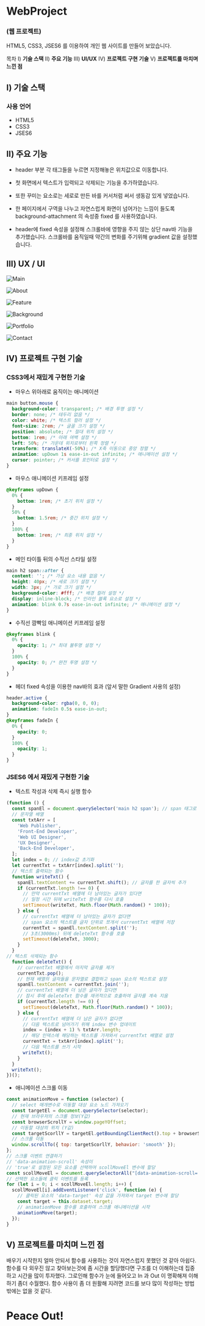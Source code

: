 # WebProject
### (웹 프로젝트)

HTML5, CSS3, JSES6 를 이용하여
개인 웹 사이트를 만들어 보았습니다.
 
목차
Ⅰ) **기술 스택**
Ⅱ) **주요 기능**
Ⅲ) **UI/UX**
Ⅳ) **프로젝트 구현 기술**
Ⅴ) **프로젝트를 마치며 느낀 점**


## Ⅰ) 기술 스택

### 사용 언어

- HTML5
- CSS3
- JSES6


## Ⅱ) 주요 기능

 - header 부분 각 태그들을 누르면 지정해놓은 위치값으로 이동합니다.

 - 첫 화면에서 텍스트가 입력되고 삭제되는 기능을 추가하였습니다.

 - 또한 꾸미는 요소로는 세로로 만든 바를 커서처럼 써서 생동감 있게 넣었습니다.

 - 한 페이지에서 구역을 나누고 자연스럽게 화면이 넘어가는 느낌이 들도록
   background-attachment 의 속성중 fixed 를 사용하였습니다.

 - header에 fixed 속성을 설정해 스크롤바에 영향을 주지 않는 상단 nav바 기능을 추가했습니다.
   스크롤바를 움직일때 약간의 변화를 주기위해 gradient 값을 설정했습니다.

## Ⅲ) UX / UI

![Main](https://github.com/kidchang93/webProject/assets/145524731/b499a2d8-96df-4d8a-b9f3-20259128e3c9)

![About](https://github.com/kidchang93/webProject/assets/145524731/18d42664-3452-47fb-85aa-cfb76768eaf8)

![Feature](https://github.com/kidchang93/webProject/assets/145524731/de4977b9-514e-4b40-8840-51f65009a8d5)

![Background](https://github.com/kidchang93/webProject/assets/145524731/ec4a137f-0cd8-405b-9283-51464a706a88)

![Portfolio](https://github.com/kidchang93/webProject/assets/145524731/7662bee0-0a9d-48f1-8942-0574825862cb)

![Contact](https://github.com/kidchang93/webProject/assets/145524731/8ceb76af-d0a4-4314-99ab-1000cd4d235c)

## Ⅳ) 프로젝트 구현 기술

### CSS3에서 재밌게 구현한 기술

- 마우스 위아래로 움직이는 애니메이션

```css
main button.mouse {
  background-color: transparent; /* 배경 투명 설정 */
  border: none; /* 테두리 없음 */
  color: white; /* 텍스트 컬러 설정 */
  font-size: 2rem; /* 글꼴 크기 설정 */
  position: absolute; /* 절대 위치 설정 */
  bottom: 1rem; /* 아래 여백 설정 */
  left: 50%; /* 가운데 위치로부터 왼쪽 정렬 */
  transform: translateX(-50%); /* X축 이동으로 중앙 정렬 */
  animation: upDown 1s ease-in-out infinite; /* 애니메이션 설정 */
  cursor: pointer; /* 커서를 포인터로 설정 */
}
```

- 마우스 애니메이션 키프레임 설정

```css
@keyframes upDown {
  0% {
    bottom: 1rem; /* 초기 위치 설정 */
  }
  50% {
    bottom: 1.5rem; /* 중간 위치 설정 */
  }
  100% {
    bottom: 1rem; /* 최종 위치 설정 */
  }
}
```

- 메인 타이틀 뒤의 수직선 스타일 설정

```css
main h2 span::after {
  content: ''; /* 가상 요소 내용 없음 */
  height: 40px; /* 세로 크기 설정 */
  width: 3px; /* 가로 크기 설정 */
  background-color: #fff; /* 배경 컬러 설정 */
  display: inline-block; /* 인라인 블록 요소로 설정 */
  animation: blink 0.7s ease-in-out infinite; /* 애니메이션 설정 */
}
```
- 수직선 깜빡임 애니메이션 키프레임 설정

```css
@keyframes blink {
  0% {
    opacity: 1; /* 최대 불투명 설정 */
  }
  100% {
    opacity: 0; /* 완전 투명 설정 */
  }
}
```

- 헤더 fixed 속성을 이용한 nav바의 효과 (앞서 말한 Gradient 사용의 설정)

```css
header.active {
  background-color: rgba(0, 0, 0);
  animation: fadeIn 0.5s ease-in-out;
}
@keyframes fadeIn {
  0% {
    opacity: 0;
  }
  100% {
    opacity: 1;
  }
}
```

### JSES6 에서 재밌게 구현한 기술

- 텍스트 작성과 삭제 즉시 실행 함수

```js
(function () {
  const spanEl = document.querySelector('main h2 span'); // span 태그로 접근
  // 문자열 배열
  const txtArr = [
    'Web Publisher',
    'Front-End Developer',
    'Web UI Designer',
    'UX Designer',
    'Back-End Developer',
  ];
  let index = 0; // index값 초기화
  let currentTxt = txtArr[index].split('');
  // 텍스트 출력되는 함수
  function writeTxt() {
    spanEl.textContent += currentTxt.shift(); // 글자를 한 글자씩 추가
    if (currentTxt.length !== 0) {
      // 만약 currentTxt 배열에 더 남아있는 글자가 있다면
      // 일정 시간 뒤에 writeTxt 함수를 다시 호출
      setTimeout(writeTxt, Math.floor(Math.random() * 100));
    } else {
      // currentTxt 배열에 더 남아있는 글자가 없다면
      // span 요소의 텍스트를 글자 단위로 쪼개서 currentTxt 배열에 저장
      currentTxt = spanEl.textContent.split('');
      // 3초(3000ms) 뒤에 deleteTxt 함수를 호출
      setTimeout(deleteTxt, 3000);
    }
  }
// 텍스트 삭제되는 함수
  function deleteTxt() {
    // currentTxt 배열에서 마지막 글자를 제거
    currentTxt.pop();
    // 현재 배열의 글자들을 문자열로 결합하고 span 요소의 텍스트로 설정
    spanEl.textContent = currentTxt.join('');
    // currentTxt 배열에 더 남은 글자가 있다면
    // 잠시 후에 deleteTxt 함수를 재귀적으로 호출하여 글자를 계속 지움
    if (currentTxt.length !== 0) {
      setTimeout(deleteTxt, Math.floor(Math.random() * 100));
    } else {
      // currentTxt 배열에 더 남은 글자가 없다면
      // 다음 텍스트로 넘어가기 위해 index 변수 업데이트
      index = (index + 1) % txtArr.length;
      // 해당 인덱스에 해당하는 텍스트를 가져와서 currentTxt 배열로 설정
      currentTxt = txtArr[index].split('');
      // 다음 텍스트를 쓰기 시작
      writeTxt();
    }
  }
  writeTxt();
})();

```

- 애니메이션 스크롤 이동

```js
const animationMove = function (selector) {
  // select 매개변수로 이동할 대상 요소 노드 가져오기
  const targetEl = document.querySelector(selector);
  // 현재 브라우저의 스크롤 정보(Y값)
  const browserScrollY = window.pageYOffset;
  // 이동할 대상의 위치 (Y값)
  const targetScorllY = targetEl.getBoundingClientRect().top + browserScrollY;
  // 스크롤 이동
  window.scrollTo({ top: targetScorllY, behavior: 'smooth' });
};
// 스크롤 이벤트 연결하기
// 'data-animation-scroll' 속성이
// 'true'로 설정된 모든 요소를 선택하여 scollMoveEl 변수에 할당
const scollMoveEl = document.querySelectorAll("[data-animation-scroll='true']");
// 선택한 요소들에 클릭 이벤트를 등록
for (let i = 0; i < scollMoveEl.length; i++) {
  scollMoveEl[i].addEventListener('click', function (e) {
    // 클릭된 요소의 'data-target' 속성 값을 가져와서 target 변수에 할당
    const target = this.dataset.target;
    // animationMove 함수를 호출하여 스크롤 애니메이션을 시작
    animationMove(target);
  });
}
```

## Ⅴ) 프로젝트를 마치며 느낀 점

배우기 시작한지 얼마 안되서 함수를 사용하는 것이 자연스럽지 못했던 것 같아 아쉽다.
함수를 다 외우진 않고 찾아보는것에 좀 시간을 할당했다면
구조를 더 이해하는데 집중하고 시간을 많이 투자했다.
그로인해 함수가 눈에 들어오고 In 과 Out 이 명확해져 이해하기 좀더 수월했다.
함수 사용이 좀 더 원활해 지려면 코드를 보다 많이 작성하는 방법 밖에는 없을 것 같다.

# Peace Out!
